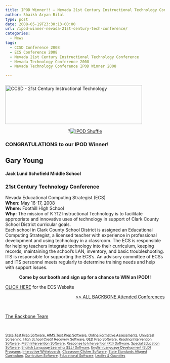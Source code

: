 ```yaml
---
title: IPOD Winner!! – Nevada 21st Century Instructional Technology Conference 2008
author: Shaikh Aryan Bilal
type: post
date: 2008-05-19T23:30:13+00:00
url: /ipod-winner-nevada-21st-century-tech-conference/
categories:
  - News
tags:
  - CCSD Conference 2008
  - ECS Conference 2008
  - Nevada 21st Century Instructional Technology Conference
  - Nevada Technology Conference 2008
  - Nevada Technology Conference IPOD Winner 2008

---
```

### <p style="text-align: center">
  <img loading="lazy" src="http://www.backbonecommunications.com/wp-content/uploads/ccsd-21st-century-instructional-technology-conference.png" alt="CCSD - 21st Century Instructional Technology" height="123" width="432" />
</p>

<p align="center">
  ?<a href="http://www.backbonecommunications.com/wp-content/uploads/ipod-shuffle.png" title="IPOD Shuffle"><img src="http://www.backbonecommunications.com/wp-content/uploads/ipod-shuffle.png" alt="IPOD Shuffle" /></a>
</p>

### CONGRATULATIONS to our IPOD Winner!

## **Gary Young**

#### Jack Lund Schofield Middle School

### 21st Century Technology Conference

Nevada Educational Computing Strategist (ECS)  
**When:** May 16-17, 2008  
**Where:** Foothill High School  
**Why:** The mission of K ?12 Instructional Technology is to facilitate appropriate and innovative uses of technology in support of Clark County School District curricular goals.  
Each school in Clark County School District is assigned an Educational Computing Strategist, a licensed teacher with experience in professional development and using technology in a classroom. The ECS is responsible for helping teachers integrate technology into their curriculum, keeping records, maintaining the school&#8217;s LAN, inventory, and basic troubleshooting. ITS is responsible for supporting the ECS&#8217;s. An advisory committee of ECSs and ITS personnel meets regularly to determine training needs and help with support issues.

<p align="center">
  <strong>Come by our booth and sign up for a chance to WIN an IPOD!!</strong>
</p>

<a href="http://ecs.ccsd.net/" title="ECS" target="_blank" rel="noopener">CLICK HERE</a> for the ECS Website

<p align="right">
  <a href="http://www.backbonecommunications.com/conferences" title="Conferences">>> ALL BACKBONE Attended Conferences</a>
</p>

<p class="border">
  &nbsp;
</p>

[The Backbone Team][1]

<p class="border">
  &nbsp;
</p>

<span style="font-size: 8pt"><a href="http://www.backbonecommunications.com/default-category/state-test-prep-software" title="State Test Prep">State Test Prep Software</a>, <a href="http://www.backbonecommunications.com/default-category/aims-test-prep-software" title="AIMS Test Prep">AIMS Test Prep Software</a>, <a href="http://www.backbonecommunications.com/default-category/online-formative-assessments" title="Online Formative Assessment">Online Formative Assessments</a>, <a href="http://www.backbonecommunications.com/default-category/universal-screening" title="Universal Screening">Universal Screening</a>, <a href="http://www.backbonecommunications.com/default-category/high-school-credit-recovery-software" title="High School Credit Recovery Software">High School Credit Recovery Software</a>, <a href="http://www.backbonecommunications.com/default-category/ged-prep-software/" title="GED Prep Software">GED Prep Software</a>, <a href="http://www.backbonecommunications.com/default-category/reading-intervention-software" title="Reading Intervention Software">Reading Intervention Software</a>, <a href="http://www.backbonecommunications.com/default-category/math-intervention-software" title="Math Intervention Software">Math Intervention Software</a>, <a href="http://www.backbonecommunications.com/reading-math-intervention/rti-response-to-intervention/" title="Response to Intervention (RTI) Software">Response to Intervention (RtI) Software</a>, <a href="http://www.backbonecommunications.com/default-category/special-education-software" title="Special Education Software">Special Education Software</a>, <a href="http://www.backbonecommunications.com/default-category/english-language-learning-ell-software" title="English Language Learning (ELL) Software">English Language Learning (ELL) Software</a>, <a href="http://www.backbonecommunications.com/default-category/english-language-development-eld-programs/" title="English Language Development (ELD) Programs">English Language Development (ELD) Programs</a>, <a href="http://www.backbonecommunications.com/default-category/interactive-whiteboards" title="Interactive Whiteboard Alternative">Interactive Whiteboards</a>, <a href="http://www.backbonecommunications.com/default-category/classroom-clicker-software" title="Classroom Clicker Software">Classroom Clicker Software</a>, <a href="http://www.backbonecommunications.com/default-category/state-standards-aligned-curriculum" title="Standards Aligned Curriculum">State Standards Aligned Curriculum</a>, <a href="http://www.backbonecommunications.com/default-category/curriculum-software/" title="Curriculum Software">Curriculum Software</a>, <a href="http://www.backbonecommunications.com/default-category/educational-software/" title="Educational Software">Educational Software</a>, <a href="http://www.backbonecommunications.com/default-category/lexiles-quantiles/" title="Lexiles & Quantiles">Lexiles & Quantiles</a></span>

 [1]: http://www.backbonecommunications.com/about-us